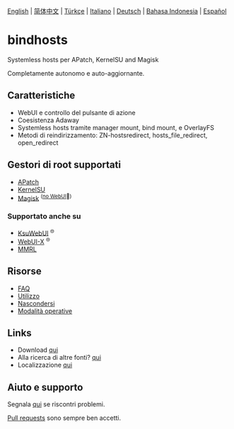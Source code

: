 [English](README.md) | [简体中文](README_zh-CN.md) | [Türkçe](README_tr.md) | [Italiano](README_it.md) | [Deutsch](README_de.md) | [Bahasa Indonesia](README_id.md) | [Español](README_es-ES.md)


# bindhosts

Systemless hosts per APatch, KernelSU and Magisk

Completamente autonomo e auto-aggiornante.

## Caratteristiche

- WebUI e controllo del pulsante di azione
- Coesistenza Adaway
- Systemless hosts tramite manager mount, bind mount, e OverlayFS
- Metodi di reindirizzamento: ZN-hostsredirect, hosts_file_redirect, open_redirect

## Gestori di root supportati

- [APatch](https://github.com/bmax121/APatch)
- [KernelSU](https://github.com/tiann/KernelSU)
- [Magisk](https://github.com/topjohnwu/Magisk)  <sup>([no WebUI](https://github.com/topjohnwu/Magisk/issues/8609#event-15568590949)👀)</sup>

### Supportato anche su

- [KsuWebUI](https://github.com/5ec1cff/KsuWebUIStandalone)   <sup>🌐</sup>
- [WebUI-X](https://github.com/MMRLApp/WebUI-X-Portable)   <sup>🌐</sup>
- [MMRL](https://github.com/MMRLApp/MMRL)

## Risorse

- [FAQ](Documentation/faq_it-IT.md)
- [Utilizzo](Documentation/usage_it-IT.md)
- [Nascondersi](Documentation/hiding_it-IT.md)
- [Modalità operative](Documentation/modes_it-IT.md)

## Links

- Download [qui](https://github.com/bindhosts/bindhosts/releases)
- Alla ricerca di altre fonti? [qui](Documentation/sources.md)
- Localizzazione [qui](Documentation/localize.md)

## Aiuto e supporto

Segnala [qui](https://github.com/bindhosts/bindhosts/issues) se riscontri problemi.

[Pull requests](https://github.com/bindhosts/bindhosts/pulls) sono sempre ben accetti.
